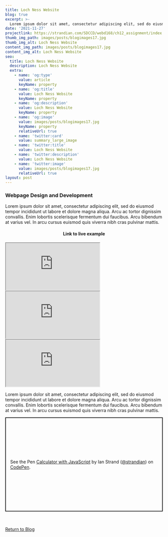 ```yaml
---
title: Loch Ness Website
blog: true
excerpt: >-
  Lorem ipsum dolor sit amet, consectetur adipiscing elit, sed do eiusmod tempor incididunt ut labore et dolore magna aliqua. Arcu ac tortor dignissim convallis. Enim lobortis scelerisque fermentum dui faucibus. Arcu bibendum at varius vel. In arcu cursus euismod quis viverra nibh cras pulvinar mattis.
date: '2021-11-27'
projectlink: https://strandian.com/SDCCD/webd168/ch12_assignment/index.html
thumb_img_path: images/posts/blogimages17.jpg
thumb_img_alt: Loch Ness Website
content_img_path: images/posts/blogimages17.jpg
content_img_alt: Loch Ness Website
seo:
  title: Loch Ness Website
  description: Loch Ness Website
  extra:
    - name: 'og:type'
      value: article
      keyName: property
    - name: 'og:title'
      value: Loch Ness Website
      keyName: property
    - name: 'og:description'
      value: Loch Ness Website
      keyName: property
    - name: 'og:image'
      value: images/posts/blogimages17.jpg
      keyName: property
      relativeUrl: true
    - name: 'twitter:card'
      value: summary_large_image
    - name: 'twitter:title'
      value: Loch Ness Website
    - name: 'twitter:description'
      value: Loch Ness Website
    - name: 'twitter:image'
      value: images/posts/blogimages17.jpg
      relativeUrl: true
layout: post
---
```


### Webpage Design and Development
Lorem ipsum dolor sit amet, consectetur adipiscing elit, sed do eiusmod tempor incididunt ut labore et dolore magna aliqua. Arcu ac tortor dignissim convallis. Enim lobortis scelerisque fermentum dui faucibus. Arcu bibendum at varius vel. In arcu cursus euismod quis viverra nibh cras pulvinar mattis.

<h4 align="center">
Link to live example
</h4>
<div id="hideweb1">
  <div class="thumbnail-container" title="Web Development Portfolio"><a href="https://strandian.com/SDCCD/webd168/ch12_assignment/index.html" target="_blank">
    <div class="thumbnail">
      <iframe src="https://strandian.com/SDCCD/webd168/ch12_assignment/index.html" onload="this.style.opacity = 1"></iframe>
    </div>
    </a> </div>
</div>
<div id="hideweb2">
  <div class="thumbnail-container" title="Web Development Portfolio"><a href="https://strandian.com/SDCCD/webd168/ch12_assignment/index.html" target="_blank">
    <div class="thumbnail">
      <iframe src="https://strandian.com/SDCCD/webd168/ch12_assignment/index.html" onload="this.style.opacity = 1"></iframe>
    </div>
    </a> </div>
</div>
<div id="hideweb3">
  <div class="thumbnail-container" title="Web Development Portfolio"><a href="https://strandian.com/SDCCD/webd168/ch12_assignment/index.html" target="_blank">
    <div class="thumbnail">
      <iframe src="https://strandian.com/SDCCD/webd168/ch12_assignment/index.html" onload="this.style.opacity = 1"></iframe>
    </div>
    </a> </div>
</div>

Lorem ipsum dolor sit amet, consectetur adipiscing elit, sed do eiusmod tempor incididunt ut labore et dolore magna aliqua. Arcu ac tortor dignissim convallis. Enim lobortis scelerisque fermentum dui faucibus. Arcu bibendum at varius vel. In arcu cursus euismod quis viverra nibh cras pulvinar mattis.

<p class="codepen" data-height="300" data-default-tab="html,result" data-slug-hash="ZEXyOEj" data-user="strandian" style="height: 300px; box-sizing: border-box; display: flex; align-items: center; justify-content: center; border: 2px solid; margin: 1em 0; padding: 1em;">
  <span>See the Pen <a href="https://codepen.io/strandian/pen/ZEXyOEj">
  Calculator with JavaScript</a> by Ian Strand (<a href="https://codepen.io/strandian">@strandian</a>)
  on <a href="https://codepen.io">CodePen</a>.</span>
</p>

<br />
<br />
<a class="button" href="/blog/">
  Return to Blog
</a>

<script async src="https://cpwebassets.codepen.io/assets/embed/ei.js"></script>